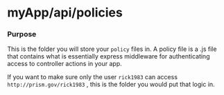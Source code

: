 # myApp/api/policies
### Purpose
This is the folder you will store your `policy` files in.  A policy file is a .js file that contains what is essentially express middleware for authenticating access to controller actions in your app.  

If you want to make sure only the user `rick1983` can access `http://prism.gov/rick1983` , this is the folder you would put that logic in. 

<docmeta name="uniqueID" value="policiesmd630211">
<docmeta name="displayName" value="policies">

